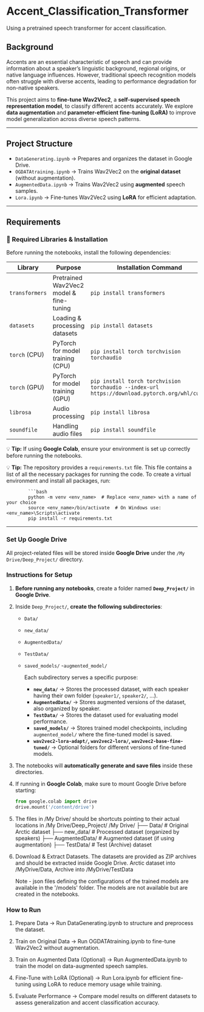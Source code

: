 # Accent_Classification_Transformer
Using a pretrained speech transformer for accent classification.

## Background  

Accents are an essential characteristic of speech and can provide information about a speaker’s linguistic background, regional origins, or native language influences. However, traditional speech recognition models often struggle with diverse accents, leading to performance degradation for non-native speakers.  

This project aims to **fine-tune Wav2Vec2**, a **self-supervised speech representation model**, to classify different accents accurately. We explore **data augmentation** and **parameter-efficient fine-tuning (LoRA)** to improve model generalization across diverse speech patterns.  

---

## Project Structure

- `DataGenerating.ipynb` → Prepares and organizes the dataset in Google Drive.
- `OGDATAtraining.ipynb` → Trains Wav2Vec2 on the **original dataset** (without augmentation).
- `AugmentedData.ipynb` → Trains Wav2Vec2 using **augmented** speech samples.
- `Lora.ipynb` → Fine-tunes Wav2Vec2 using **LoRA** for efficient adaptation.

---

## Requirements

### **🔧 Required Libraries & Installation**

Before running the notebooks, install the following dependencies:

| **Library**       | **Purpose**                          | **Installation Command** |
|------------------|----------------------------------|-------------------------|
| `transformers`   | Pretrained Wav2Vec2 model & fine-tuning | `pip install transformers` |
| `datasets`       | Loading & processing datasets   | `pip install datasets` |
| `torch` (CPU)    | PyTorch for model training (CPU)  | `pip install torch torchvision torchaudio` |
| `torch` (GPU)    | PyTorch for model training (GPU)  | `pip install torch torchvision torchaudio --index-url https://download.pytorch.org/whl/cu118` |
| `librosa`        | Audio processing                 | `pip install librosa` |
| `soundfile`      | Handling audio files             | `pip install soundfile` |

💡 **Tip:** If using **Google Colab**, ensure your environment is set up correctly before running the notebooks.

💡 **Tip:** The repository provides a `requirements.txt` file. This file contains a list of all the necessary packages for running the code. To create a virtual environment and install all packages, run:
            
            ```bash
            python -m venv <env_name>  # Replace <env_name> with a name of your choice
            source <env_name>/bin/activate  # On Windows use: <env_name>\Scripts\activate
            pip install -r requirements.txt
          
---

### **Set Up Google Drive**
All project-related files will be stored inside **Google Drive** under the `/My Drive/Deep_Project/` directory.  

### **Instructions for Setup**
1. **Before running any notebooks**, create a folder named **`Deep_Project/`** in **Google Drive**.  

2. Inside `Deep_Project/`, **create the following subdirectories**:
   - `Data/` 
   - `new_data/`  
   - `AugmentedData/`  
   - `TestData/`  
   - `saved_models/`
      -`augmented_model/`

        Each subdirectory serves a specific purpose:
        - **`new_data/`** → Stores the processed dataset, with each speaker having their own folder (`speaker1/`, `speaker2/`, ...).  
        - **`AugmentedData/`** → Stores augmented versions of the dataset, also organized by speaker.  
        - **`TestData/`** → Stores the dataset used for evaluating model performance.  
        - **`saved_models/`** → Stores trained model checkpoints, including `augmented_model/` where the fine-tuned model is saved.  
        - **`wav2vec2-lora-adapt/`, `wav2vec2-lora/`, `wav2vec2-base-fine-tuned/`** → Optional folders for different versions of fine-tuned models.  

3. The notebooks will **automatically generate and save files** inside these directories.  

4. If running in **Google Colab**, make sure to mount Google Drive before starting:  

   ```python
   from google.colab import drive
   drive.mount('/content/drive')

5. The files in /My Drive/ should be shortcuts pointing to their actual locations in /My Drive/Deep_Project/
  /My Drive/
    ├── Data/             # Original Arctic dataset
    ├── new_data/         # Processed dataset (organized by speakers)
    ├── AugmentedData/    # Augmented dataset (if using augmentation)
    ├── TestData/        # Test (Archive) dataset

6. Download & Extract Datasets. The datasets are provided as ZIP archives and should be extracted inside Google Drive. Arctic dataset into /MyDrive/Data, Archive into /MyDrive/TestData

   Note - json files defining the configurations of the trained models are available in the '/models' folder. The models are not available but are created in the notebooks.

### **How to Run**
1. Prepare Data → Run DataGenerating.ipynb to structure and preprocess the dataset.

2. Train on Original Data → Run OGDATAtraining.ipynb to fine-tune Wav2Vec2 without augmentation.

3. Train on Augmented Data (Optional) → Run AugmentedData.ipynb to train the model on data-augmented speech samples.

4. Fine-Tune with LoRA (Optional) → Run Lora.ipynb for efficient fine-tuning using LoRA to reduce memory usage while training.

5. Evaluate Performance → Compare model results on different datasets to assess generalization and accent classification accuracy.


